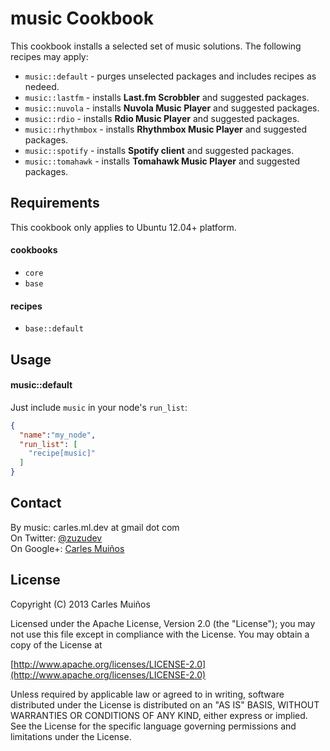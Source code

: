 # music Cookbook

This cookbook installs a selected set of music solutions.
The following recipes may apply:

- `music::default` - purges unselected packages and includes recipes as nedeed.
- `music::lastfm` - installs __Last.fm Scrobbler__ and suggested packages.
- `music::nuvola` - installs __Nuvola Music Player__ and suggested packages.
- `music::rdio` - installs __Rdio Music Player__ and suggested packages.
- `music::rhythmbox` - installs __Rhythmbox Music Player__ and suggested packages.
- `music::spotify` - installs __Spotify client__ and suggested packages.
- `music::tomahawk` - installs __Tomahawk Music Player__ and suggested packages.


## Requirements

This cookbook only applies to Ubuntu 12.04+ platform.

#### cookbooks
- `core`
- `base`

#### recipes
- `base::default`


## Usage

#### music::default
Just include `music` in your node's `run_list`:

```json
{
  "name":"my_node",
  "run_list": [
    "recipe[music]"
  ]
}
```


## Contact

By music:   carles.ml.dev at gmail dot com  
On Twitter: [@zuzudev](https://twitter.com/zuzudev)  
On Google+: [Carles Muiños](https://plus.google.com/109480759201585988691)


## License

Copyright (C) 2013 Carles Muiños

Licensed under the Apache License, Version 2.0 (the "License");
you may not use this file except in compliance with the License.
You may obtain a copy of the License at

[http://www.apache.org/licenses/LICENSE-2.0](http://www.apache.org/licenses/LICENSE-2.0)

Unless required by applicable law or agreed to in writing, software
distributed under the License is distributed on an "AS IS" BASIS,
WITHOUT WARRANTIES OR CONDITIONS OF ANY KIND, either express or implied.
See the License for the specific language governing permissions and
limitations under the License.

